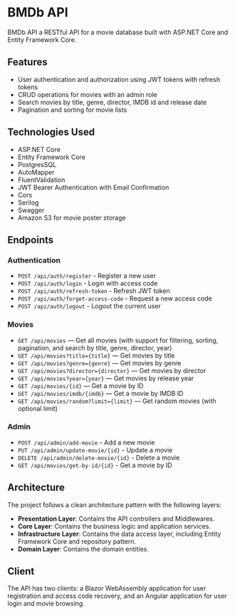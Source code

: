 # BMDb API

BMDb API a RESTful API for a movie database built with ASP.NET Core and Entity Framework Core.

## Features

- User authentication and authorization using JWT tokens with refresh tokens
- CRUD operations for movies with an admin role
- Search movies by title, genre, director, IMDB id and release date
- Pagination and sorting for movie lists

## Technologies Used

- ASP.NET Core
- Entity Framework Core
- PostgresSQL
- AutoMapper
- FluentValidation
- JWT Bearer Authentication with Email Confirmation
- Cors
- Serilog
- Swagger
- Amazon S3 for movie poster storage

## Endpoints

### Authentication

- `POST /api/auth/register` - Register a new user
- `POST /api/auth/login` - Login with access code
- `POST /api/auth/refresh-token` - Refresh JWT token
- `POST /api/auth/forget-access-code` - Request a new access code
- `POST /api/auth/logout` - Logout the current user

### Movies

- `GET /api/movies` — Get all movies (with support for filtering, sorting, pagination, and search by title, genre,
  director, year)
- `GET /api/movies?title={title}` — Get movies by title
- `GET /api/movies?genre={genre}` — Get movies by genre
- `GET /api/movies?director={director}` — Get movies by director
- `GET /api/movies?year={year}` — Get movies by release year
- `GET /api/movies/{id}` — Get a movie by ID
- `GET /api/movies/imdb/{imdb}` — Get a movie by IMDB ID
- `GET /api/movies/random?limit={limit}` — Get random movies (with optional limit)

### Admin

- `POST /api/admin/add-movie` - Add a new movie
- `PUT /api/admin/update-movie/{id}` - Update a movie
- `DELETE /api/admin/delete-movie/{id}` - Delete a movie
- `GET /api/movies/get-by-id/{id}` - Get a movie by ID

## Architecture

The project follows a clean architecture pattern with the following layers:

- **Presentation Layer**: Contains the API controllers and Middlewares.
- **Core Layer**: Contains the business logic and application services.
- **Infrastructure Layer**: Contains the data access layer, including Entity Framework Core and repository pattern.
- **Domain Layer**: Contains the domain entities.

## Client

The API has two clients: a Blazor WebAssembly application for user registration and access code recovery, and an Angular
application for user login and movie browsing.